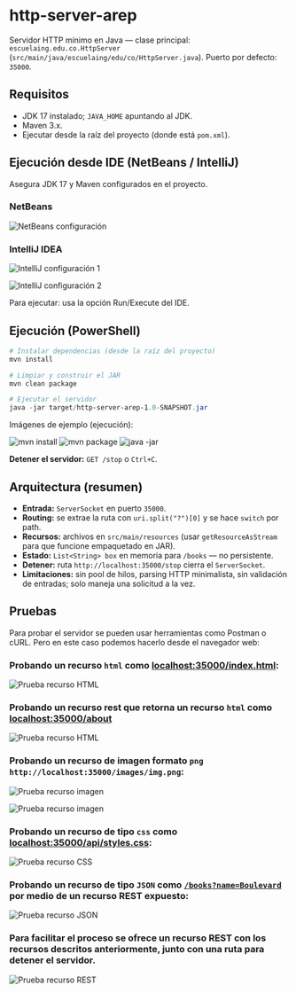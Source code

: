 # http-server-arep

Servidor HTTP mínimo en Java — clase principal: `escuelaing.edu.co.HttpServer` (`src/main/java/escuelaing/edu/co/HttpServer.java`). Puerto por defecto: `35000`.

## Requisitos

* JDK 17 instalado; `JAVA_HOME` apuntando al JDK.
* Maven 3.x.
* Ejecutar desde la raíz del proyecto (donde está `pom.xml`).

## Ejecución desde IDE (NetBeans / IntelliJ)

Asegura JDK 17 y Maven configurados en el proyecto.

### NetBeans

![NetBeans configuración](src/main/resources/images/img_9.png)

### IntelliJ IDEA

![IntelliJ configuración 1](src/main/resources/images/img_10.png)

![IntelliJ configuración 2](src/main/resources/images/img_11.png)

Para ejecutar: usa la opción Run/Execute del IDE.

## Ejecución (PowerShell)

```powershell
# Instalar dependencias (desde la raíz del proyecto)
mvn install

# Limpiar y construir el JAR
mvn clean package

# Ejecutar el servidor
java -jar target/http-server-arep-1.0-SNAPSHOT.jar
```

Imágenes de ejemplo (ejecución):

![mvn install](src/main/resources/images/img_6.png)
![mvn package](src/main/resources/images/img_7.png)
![java -jar](src/main/resources/images/img_8.png)

**Detener el servidor:** `GET /stop` o `Ctrl+C`.

## Arquitectura (resumen)

* **Entrada:** `ServerSocket` en puerto `35000`.
* **Routing:** se extrae la ruta con `uri.split("?")[0]` y se hace `switch` por path.
* **Recursos:** archivos en `src/main/resources` (usar `getResourceAsStream` para que funcione empaquetado en JAR).
* **Estado:** `List<String> box` en memoria para `/books` — no persistente.
* **Detener:** ruta `http://localhost:35000/stop` cierra el `ServerSocket`.
* **Limitaciones:** sin pool de hilos, parsing HTTP minimalista, sin validación de entradas; solo maneja una solicitud a la vez.

## Pruebas
Para probar el servidor se pueden usar herramientas como Postman o cURL.
Pero en este caso podemos hacerlo desde el navegador web:

### Probando un recurso `html` como [localhost:35000/index.html](`http://localhost:35000/index.html`):
![Prueba recurso HTML](src/main/resources/images/img_13.png)

### Probando un recurso rest que retorna un recurso `html` como [localhost:35000/about](`http://localhost:35000/about`)
![Prueba recurso HTML](src/main/resources/images/img_14.png)

### Probando un recurso de imagen formato `png` []()`http://localhost:35000/images/img.png`:
![Prueba recurso imagen](src/main/resources/images/img_15.png)

![Prueba recurso imagen](src/main/resources/images/img_16.png)

### Probando un recurso de tipo `css` como [localhost:35000/api/styles.css](`http://localhost:35000/api/styles.css`):

![Prueba recurso CSS](src/main/resources/images/img_17.png)

### Probando un recurso de tipo `JSON` como [`/books?name=Boulevard`](`http://localhost:35000/books?name=Boulevard`) por medio de un recurso REST expuesto:

![Prueba recurso JSON](src/main/resources/images/img_18.png)

### Para facilitar el proceso se ofrece un recurso REST con los recursos descritos anteriormente, junto con una ruta para detener el servidor.

![Prueba recurso REST](src/main/resources/images/img_19.png)